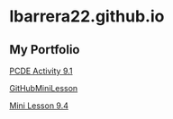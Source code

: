 # lbarrera22.github.io
## My Portfolio

<a href="https://github.com/lbarrera22/PCDE-Activity-9.1.git"> PCDE Activity 9.1 </a>

<a href="http://lbarrera.github.io/GitHubMiniLesson"> GitHubMiniLesson </a>

<a href="https://github.com/lbarrera22/Mini-Lesson-9.4.git"> Mini Lesson 9.4 </a>
